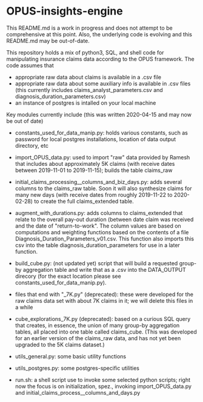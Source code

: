 # OPUS-insights-engine

This README.md is a work in progress and does not attempt to be comprehensive at this point.
Also, the underlying code is evolving and this README.md may be out-of-date.



This repository holds a mix of python3, SQL, and shell code for manipulating insurance 
claims data according to the OPUS framework.  The code assumes that
- appropriate raw data about claims is available in a .csv file
- appropriate raw data about some auxiliary info is available in .csv files (this currently includes claims_analyst_parameters.csv and diagnosis_duration_parameters.csv)
- an instance of postgres is intalled on your local machine

Key modules currently include (this was written 2020-04-15 and may now be out of date)
- constants_used_for_data_manip.py: holds various constants, 
such as password for local postgres installations, location of data output directory, etc

- import_OPUS_data.py: used to import "raw" data provided by Ramesh that includes about 
approximately 5K claims (with receive dates between 2019-11-01 to 2019-11-15); builds the table claims_raw

- initial_claims_processing__columns_and_biz_days.py: adds several columns to the claims_raw table.  Soon it will
also synthesize claims for many new days (with receive dates from roughly 2019-11-22 to 2020-02-28) to create 
the full claims_extended table.

- augment_with_durations.py: adds columns to claims_extended that relate to the overall pay-out duration (between date claim was received and the date of "return-to-work". The column values are based on computations and weighting functions based on the contents of a file Diagnosis_Duration_Parameters_v01.csv.  This function also imports this csv into the table diagnosis_duration_parameters for use in a later function.

- build_cube.py: (not updated yet) script that will build a requested group-by aggregation table and write
that as a .csv into the DATA_OUTPUT direcory (for the exact location please see 
constants_used_for_data_manip.py). 

- files that end with "_7K.py" (deprecated): these were developed for the raw claims data set
with about 7K claims in it; we will delete this files in a while

- cube_explorations_7K.py (deprecated): based on a curious SQL query that creates, in essence, 
the union of many group-by aggregation tables, all placed into one table called 
claims_cube.  (This was developed for an earlier version  of the claims_raw data,
and has not yet been upgraded to the 5K claims dataset.)

- utils_general.py: some basic utility functions

- utils_postgres.py: some postgres-specific utilities

- run.sh: a shell script use to invoke some selected python scripts; right now the focus
is on initialization, spez., invoking import_OPUS_data.py and initial_claims_process__columns_and_days.py

